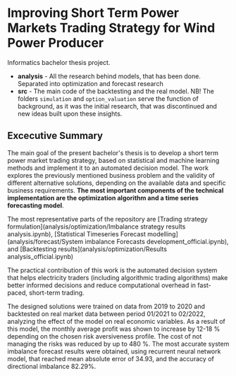 # Improving Short Term Power Markets Trading Strategy for Wind Power Producer 

Informatics bachelor thesis project.

- **analysis** - All the research behind models, that has been done. Separated into optimization and forecast research
- **src** - The main code of the backtesting and the real model. NB! The folders `simulation` and `option_valuation` serve the function of background, as it was the initial research, that was discontinued and new ideas built upon these insights. 

## Excecutive Summary

The main goal of the present bachelor's thesis is to develop a short term power market trading strategy, based on statistical and machine learning methods and implement it to an automated decision model. The work explores the previously mentioned business problem and the validity of different alternative solutions, depending on the available data and specific business requirements. **The most important components of the technical implementation are the optimization algorithm and a time series forecasting model**.

The most representative parts of the repository are [Trading strategy formulation](analysis/optimization/Imbalance strategy results analysis.ipynb), [Statistical Timeseries Forecast modelling](analysis/forecast/System imbalance Forecasts development_official.ipynb), and [Backtesting results](analysis/optimization/Results analysis_official.ipynb)

The practical contribution of this work is the automated decision system that helps electricity traders (including algorithmic trading algorithms) make better informed decisions and reduce computational overhead in fast-paced, short-term trading.  


The designed solutions were trained on data from 2019 to 2020 and backtested on real market data between period 01/2021 to 02/2022, analyzing the effect of the model on real economic variables. As a result of this model, the monthly average profit was shown to increase by 12-18 \% depending on the chosen risk aversiveness profile. The cost of not managing the risks was reduced by up to 480 \%. The most accurate system imbalance forecast results were obtained, using recurrent neural network model, that reached mean absolute error of 34.93, and the accuracy of directional imbalance 82.29\%.

